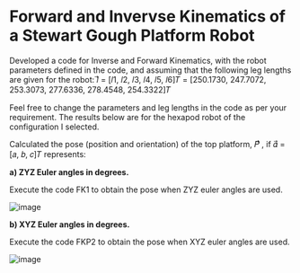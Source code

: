 # Forward and Invervse Kinematics of a Stewart Gough Platform Robot

Developed a code for Inverse and Forward Kinematics, with the robot parameters defined in the code, and assuming that the following leg lengths are given for the robot:
𝑙⃗ = [𝑙1, 𝑙2, 𝑙3, 𝑙4, 𝑙5, 𝑙6]𝑇 = [250.1730, 247.7072, 253.3073, 277.6336, 278.4548, 254.3322]𝑇

Feel free to change the parameters and leg lengths in the code as per your requirement. The results below are for the hexapod robot of the configuration I selected.

Calculated the pose (position and orientation) of the top platform, 𝑃⃗⃗ , if 𝛼⃗ = [𝑎, 𝑏, 𝑐]𝑇 represents:

**a) ZYZ Euler angles in degrees.**

Execute the code FK1 to obtain the pose when ZYZ euler angles are used.

![image](https://github.com/ankushsingh999/IK-FK-Stewart-Gough/assets/64325043/3cd16006-1bff-4735-ad02-f31f543f3261)

**b) XYZ Euler angles in degrees.** 

Execute the code FKP2 to obtain the pose when XYZ euler angles are used. 

![image](https://github.com/ankushsingh999/IK-FK-Stewart-Gough/assets/64325043/6f46de2b-8091-40c1-9e89-c0bb5c35deb6)


